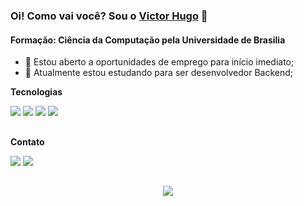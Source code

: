### Oi! Como vai você? Sou o <a href='https://github.com/victorhugomr'>Victor Hugo</a> 👋

  #### Formação: Ciência da Computação pela Universidade de Brasilia
- 🔭 Estou aberto a oportunidades de emprego para início imediato;
- 🌱 Atualmente estou estudando para ser desenvolvedor Backend;
   
**Tecnologias**

  <a href="" target="_blank"><img src="https://img.shields.io/badge/C%23-239120?style=for-the-badge&logo=c-sharp&logoColor=white" target="_blank"></a>
  <a href="" target="_blank"><img src="https://img.shields.io/badge/C-00599C?style=for-the-badge&logo=c&logoColor=white" target="_blank"></a>
  <a href="" target="_blank"><img src="https://img.shields.io/badge/Docker-2496ED?style=for-the-badge&logo=docker&logoColor=white" target="_blank"></a>
  <a href="" target="_blank"><img src="https://img.shields.io/badge/Windows-017AD7?style=for-the-badge&logo=windows&logoColor=white" target="_blank"></a>
  
##
  
**Contato**

  <a href="https://www.linkedin.com/in/victorhugomr/" target="_blank"><img src="https://img.shields.io/badge/-LinkedIn-%230077B5?style=for-the-badge&logo=linkedin&logoColor=white" target="_blank"></a>
  <a href = "mailto:victorhugo_mr@live.com"><img src="https://img.shields.io/badge/Microsoft_Outlook-0078D4?style=for-the-badge&logo=microsoft-outlook&logoColor=white" target="_blank"></a>
  
##

<!--**GitHub Stats**

<p align="center">
  <img height="180em" src="https://github-readme-stats.vercel.app/api?username=victorhugomr&show_icons=true&theme=midnight-purple&include_all_commits=true&count_private=true"/> &nbsp;
<img height="180em" src="https://github-readme-stats.vercel.app/api/top-langs/?username=victorhugomr&layout=demo&langs_count=7&theme=midnight-purple"/>
</p>-->

##
   
<!-- **comentário**
## -->

<p align="center">
  <img src="https://user-images.githubusercontent.com/22302873/210628227-70834f1a-3881-4899-82a7-073fce62410c.gif">
</p>
